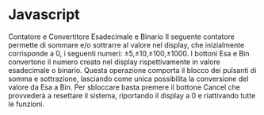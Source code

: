 # Javascript
Contatore e Convertitore Esadecimale e Binario
Il seguente contatore permette di sommare e/o sottrarre al valore nel display, che inizialmente corrisponde a 0, i seguenti numeri:
±5,±10,±100,±1000.
I bottoni Esa e Bin convertono il numero creato nel display rispettivamente in valore esadecimale o binario.
Questa operazione comporta il blocco dei pulsanti di somma e sottrazione, lasciando come unica possibilita la conversione del valore da Esa a Bin.
Per sbloccare basta premere il bottone Cancel che provvederà a resettare il sistema, riportando il display a 0 e riattivando tutte le funzioni.
